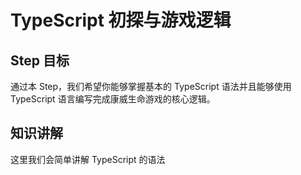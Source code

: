 # TypeScript 初探与游戏逻辑

## Step 目标

通过本 Step，我们希望你能够掌握基本的 TypeScript 语法并且能够使用 TypeScript 语言编写完成康威生命游戏的核心逻辑。

## 知识讲解

这里我们会简单讲解 TypeScript 的语法